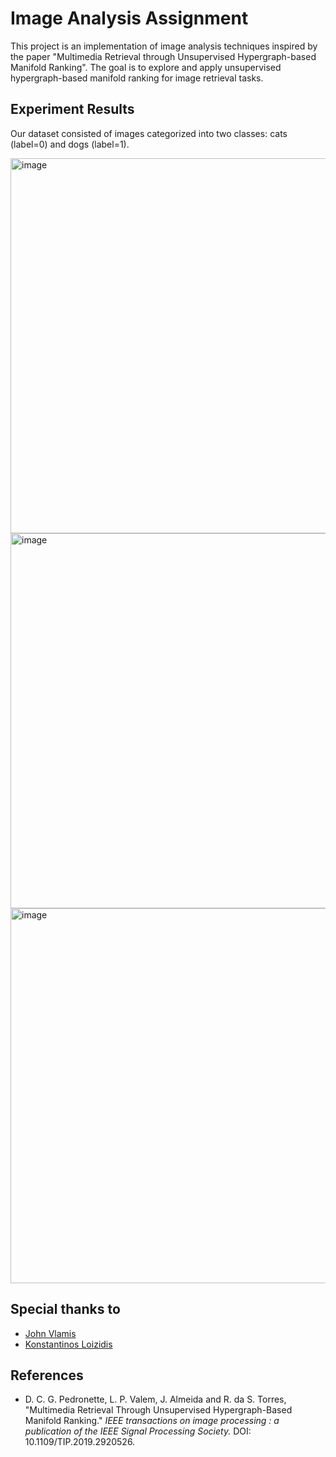 # Image Analysis Assignment

This project is an implementation of image analysis techniques inspired by the paper "Multimedia Retrieval through Unsupervised Hypergraph-based Manifold Ranking". The goal is to explore and apply unsupervised hypergraph-based manifold ranking for image retrieval tasks.

## Experiment Results
Our dataset consisted of images categorized into two classes: cats (label=0) and dogs (label=1).

<img width="600" alt="image" src="https://github.com/anthonyrouss/image-analysis-project/assets/79643636/cc2d3d30-16f6-45c7-bdc3-94c6c6803522">
<img width="600" alt="image" src="https://github.com/anthonyrouss/image-analysis-project/assets/79643636/0e6e54a6-8f80-4362-8a32-0aee244a41e8">
<img width="600" alt="image" src="https://github.com/anthonyrouss/image-analysis-project/assets/79643636/821946c8-1df7-4523-acf6-21ac0b4d3019">

## Special thanks to
- [John Vlamis](https://github.com/johnvl02)
- [Konstantinos Loizidis](https://github.com/kostas96674)

## References

- D. C. G. Pedronette, L. P. Valem, J. Almeida and R. da S. Torres, "Multimedia Retrieval Through Unsupervised Hypergraph-Based Manifold Ranking." *IEEE transactions on image processing : a publication of the IEEE Signal Processing Society.* DOI: 10.1109/TIP.2019.2920526.
